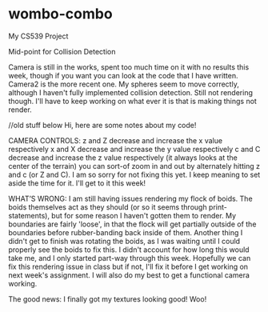 # wombo-combo
My CS539 Project

Mid-point for Collision Detection

Camera is still in the works, spent too much time on it with no results this 
week, though if you want you can look at the code that I have written. Camera2
is the more recent one.
My spheres seem to move correctly, although I haven't fully implemented 
collision detection. Still not rendering though. I'll have to keep working on
what ever it is that is making things not render.




//old stuff below
Hi, here are some notes about my code!

CAMERA CONTROLS:
z and Z decrease and increase the x value respectively
x and X decrease and increase the y value respectively
c and C decrease and increase the z value respectively
(it always looks at the center of the terrain)
you can sort-of zoom in and out by alternately hitting z and c (or Z and C). 
I am so sorry for not fixing this yet. I keep meaning to set aside the time for it.
I'll get to it this week!

WHAT’S WRONG:
I am still having issues rendering my flock of boids. The boids themselves act
as they should (or so it seems through print-statements), but for some reason
I haven't gotten them to render. My boundaries are fairly 'loose', in that the
flock will get partially outside of the boundaries before rubber-banding back
inside of them. Another thing I didn't get to finish was rotating the boids,
as I was waiting until I could properly see the boids to fix this. I didn't 
account for how long this would take me, and I only started part-way through 
this week. Hopefully we can fix this rendering issue in class but if not, I'll
fix it before I get working on next week's assignment. I will also do my best
to get a functional camera working. 

The good news:
I finally got my textures looking good! Woo! 
